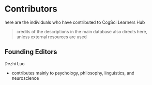 # Contributors
here are the individuals who have contributed to CogSci Learners Hub
> credits of the descriptions in the main database also directs here, unless external resources are used

## Founding Editors
Dezhi Luo
* contributes mainly to psychology, philosophy, linguistics, and neuroscience

